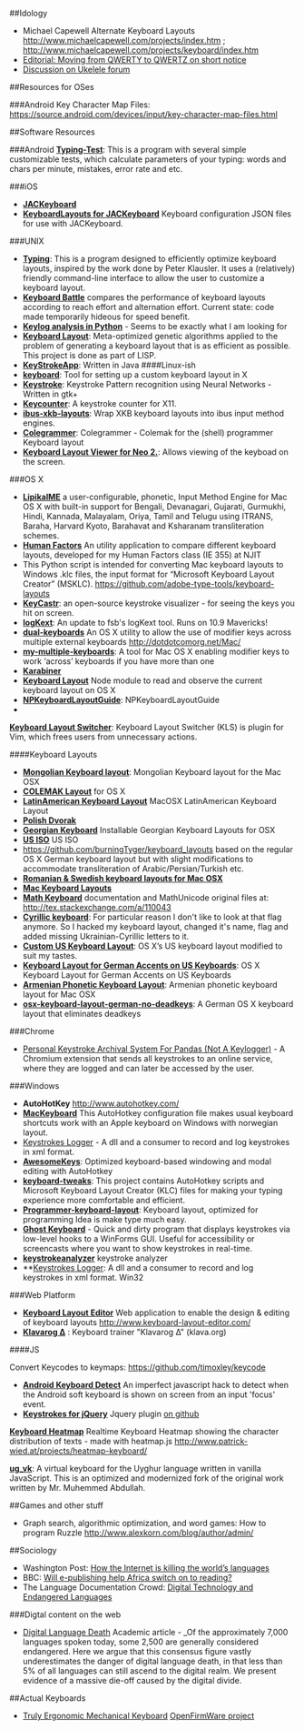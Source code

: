 ##Idology
* Michael Capewell Alternate Keyboard Layouts http://www.michaelcapewell.com/projects/index.htm ; http://www.michaelcapewell.com/projects/keyboard/index.htm
* [Editorial: Moving from QWERTY to QWERTZ on short notice](http://www.neowin.net/news/editorial-moving-from-qwerty-to-qwertz-on-short-notice)
* [Discussion on Ukelele forum](https://groups.google.com/forum/#!msg/ukelele-users/DQnnVANOF0c/Fvwf-UMBg_AJ)

##Resources for OSes

###Android
Key Character Map Files: https://source.android.com/devices/input/key-character-map-files.html


##Software Resources
 
###Android
**[Typing-Test](https://github.com/kotlyarovsa/Typing-Test)**: This is a program with several simple customizable tests, which calculate parameters of your typing: words and chars per minute, mistakes, error rate and etc.

###iOS
* **[JACKeyboard](http://jaredcrawford.org/JACKeyboard/Documentation/Classes/JACKeyboard.html)**
* **[KeyboardLayouts for JACKeyboard](https://github.com/JaredCrawford/KeyboardLayouts)** Keyboard configuration JSON files for use with JACKeyboard.

###UNIX
* **[Typing](https://github.com/michaeldickens/Typing)**: This is a program designed to efficiently optimize keyboard layouts, inspired by the work done by Peter Klausler. It uses a (relatively) friendly command-line interface to allow the user to customize a keyboard layout.
* **[Keyboard Battle](https://github.com/bak/keyboard_battle)** compares the performance of keyboard layouts according to reach effort and alternation effort. Current state: code made temporarily hideous for speed benefit. 
* **[Keylog analysis in Python](https://github.com/bhushanRamnani/KeystrokeDynamicsDataAnaysisRepo)** - Seems to be exactly what I am looking for
* **[Keyboard Layout](https://github.com/wenderen/keyboard-layout)**: Meta-optimized genetic algorithms applied to the problem of generating a keyboard layout that is as efficient as possible. This project is done as part of LISP.
* **[KeyStrokeApp](https://github.com/MikeShins/KeyStrokeApp)**: Written in Java
####Linux-ish
* **[keyboard](https://github.com/kopoli/keyboard)**: Tool for setting up a custom keyboard layout in X
* **[Keystroke](https://github.com/sammeroo/keystroke)**: Keystroke Pattern recognition using Neural Networks - Written in gtk+
* **[Keycounter](https://github.com/programble/keycounter)**: A keystroke counter for X11.
* **[ibus-xkb-layouts](https://github.com/suzhe/ibus-xkb-layouts)**: Wrap XKB keyboard layouts into ibus input method engines.
*  **[Colegrammer](https://github.com/repolho/xkb)**: Colegrammer - Colemak for the (shell) programmer Keyboard layout
*  **[Keyboard Layout Viewer for Neo 2.](https://github.com/YggdrasiI/NeoLayoutViewer)**: Allows viewing of the keyboad on the screen.

###OS X

* **[LipikaIME](https://github.com/ratreya/Lipika_IME)** a user-configurable, phonetic, Input Method Engine for Mac OS X with built-in support for Bengali, Devanagari, Gujarati, Gurmukhi, Hindi, Kannada, Malayalam, Oriya, Tamil and Telugu using ITRANS, Baraha, Harvard Kyoto, Barahavat and Ksharanam transliteration schemes.
* **[Human Factors](https://github.com/Javier-varez/HumanFactors)** An utility application to compare different keyboard layouts, developed for my Human Factors class (IE 355) at NJIT
* This Python script is intended for converting Mac keyboard layouts to Windows .klc files, the input format for “Microsoft Keyboard Layout Creator” (MSKLC). https://github.com/adobe-type-tools/keyboard-layouts
* **[KeyCastr](https://github.com/keycastr/keycastr)**: an open-source keystroke visualizer - for seeing the keys you hit on screen.
* **[logKext](https://github.com/SlEePlEs5/logKext)**: An update to fsb's logKext tool. Runs on 10.9 Mavericks!
* **[dual-keyboards](https://github.com/pnc/dual-keyboards)** An OS X utility to allow the use of modifier keys across multiple external keyboards http://dotdotcomorg.net/Mac/
* **[my-multiple-keyboards](https://github.com/mejedi/my-multiple-keyboards)**: A tool for Mac OS X enabling modifier keys to work ‘across’ keyboards if you have more than one
* **[Karabiner](https://pqrs.org/osx/karabiner/)**
* **[Keyboard Layout](https://github.com/atom/keyboard-layout)** Node module to read and observe the current keyboard layout on OS X
* **[NPKeyboardLayoutGuide](https://github.com/Nodepad/NPKeyboardLayoutGuide)**: NPKeyboardLayoutGuide
* 
**[Keyboard Layout Switcher](https://github.com/porqz/KeyboardLayoutSwitcher)**: Keyboard Layout Switcher (KLS) is plugin for Vim, which frees users from unnecessary actions.

####Keyboard Layouts
* **[Mongolian Keyboard layout](https://github.com/buyaka/MonKeyboard)**: Mongolian Keyboard layout for the Mac OSX
* **[COLEMAK Layout](https://github.com/sergio/KeyboardLayouts)** for OS X
* **[LatinAmerican Keyboard Layout](https://github.com/edmz/latam_keyboard)** MacOSX LatinAmerican Keyboard Layout
* **[Polish Dvorak](https://github.com/taw/osx-keyboard-layouts)**
* **[Georgian Keyboard](https://github.com/Gozala/georgian-keyboard-layouts)** Installable Georgian Keyboard Layouts for OSX
* **[US ISO](https://github.com/mitsuhiko/osx-keyboard-layouts)** US ISO
* https://github.com/burningTyger/keyboard_layouts based on the regular OS X German keyboard layout but with slight modifications to accommodate transliteration of Arabic/Persian/Turkish etc.
* **[Romanian & Swedish keyboard layouts for Mac OSX](https://github.com/andreineculau/OSX-PC-keyboard-layouts)**
* **[Mac Keyboard Layouts](https://github.com/SamirTalwar/Mac-Keyboard-Layouts)**
* **[Math Keyboard](https://github.com/drostron/osx-keyboard-layouts)** documentation and MathUnicode original files at: http://tex.stackexchange.com/a/110043
* **[Cyrillic keyboard](https://github.com/muromec/bandera-layout)**: For particular reason I don't like to look at that flag anymore. So I hacked my keyboard layout, changed it's name, flag and added missing Ukrainian-Cyrillic letters to it.
* **[Custom US Keyboard Layout](https://github.com/lnikkila/keyboard)**: OS X’s US keyboard layout modified to suit my tastes.
* **[Keyboard Layout for German Accents on US Keyboards](https://github.com/janv/usgerman)**: OS X Keyboard Layout for German Accents on US Keyboards
* **[Armenian Phonetic Keyboard Layout](https://github.com/vahe-evoyan/armenian-phonetic)**: Armenian phonetic keyboard layout for Mac OSX
* **[osx-keyboard-layout-german-no-deadkeys](https://github.com/sebroeder/osx-keyboard-layout-german-no-deadkeys)**: A German OS X keyboard layout that eliminates deadkeys

###Chrome
* [Personal Keystroke Archival System For Pandas (Not A Keylogger)](https://github.com/aslaugsollilja/PersonalKeystrokeArchivalSystemForPandasNotAKeylogger) - A Chromium extension that sends all keystrokes to an online service, where they are logged and can later be accessed by the user. 

###Windows
* **AutoHotKey** http://www.autohotkey.com/
* **[MacKeyboard](https://github.com/andmos/MacKeyboard)** This AutoHotkey configuration file makes usual keyboard shortcuts work with an Apple keyboard on Windows with norwegian layout. 
* [Keystrokes Logger](https://github.com/sushantkhurana/Win32-KeyStrokes) - A dll and a consumer to record and log keystrokes in xml format.
* **[AwesomeKeys](https://github.com/pacojain/AwesomeKeys)**: Optimized keyboard-based windowing and modal editing with AutoHotkey
* **[keyboard-tweaks](https://github.com/stevepugh99/keyboard-tweaks)**: This project contains AutoHotkey scripts and Microsoft Keyboard Layout Creator (KLC) files for making your typing experience more comfortable and efficient.
* **[Programmer-keyboard-layout](https://github.com/bga/Programmer-keyboard-layout)**: Keyboard layout, optimized for programming Idea is make type much easy.
* **[Ghost Keyboard](https://github.com/psosera/ghost-keyboard)** - Quick and dirty program that displays keystrokes via low-level hooks to a WinForms GUI. Useful for accessibility or screencasts where you want to show keystrokes in real-time.
* **[keystrokeanalyzer](https://github.com/AlphaGit/keystrokeanalyzer)** keystroke analyzer 
* **[Keystrokes Logger](https://github.com/sushantkhurana/Win32-KeyStrokes): A dll and a consumer to record and log keystrokes in xml format. Win32 



###Web Platform

* **[Keyboard Layout Editor](https://github.com/ijprest/keyboard-layout-editor)** Web application to enable the design & editing of keyboard layouts http://www.keyboard-layout-editor.com/
* **[Klavarog Δ](https://github.com/ibnteo/klavarog_delta)** : Keyboard trainer "Klavarog Δ" (klava.org)

####JS

Convert Keycodes to keymaps: https://github.com/timoxley/keycode
* **[Android Keyboard Detect](https://github.com/mongoltolbo/Android_Keyboard_Detect)** An imperfect javascript hack to detect when the Android soft keyboard is shown on screen from an input 'focus' event.
* **[Keystrokes for jQuery](http://boedesign.com/blog/2009/12/30/keystrokes-for-jquery/)** Jquery plugin [on github](https://github.com/jboesch/Keystrokes)

**[Keyboard Heatmap](https://github.com/pa7/Keyboard-Heatmap)** Realtime Keyboard Heatmap showing the character distribution of texts - made with heatmap.js http://www.patrick-wied.at/projects/heatmap-keyboard/

**[ug_vk](https://github.com/finalfantasia/ug_vk)**: A virtual keyboard for the Uyghur language written in vanilla JavaScript. This is an optimized and modernized fork of the original work written by Mr. Muhemmed Abdullah.

##Games and other stuff
* Graph search, algorithmic optimization, and word games: How to program Ruzzle http://www.alexkorn.com/blog/author/admin/

##Sociology
* Washington Post: [How the Internet is killing the world’s languages](http://www.washingtonpost.com/blogs/worldviews/wp/2013/12/04/how-the-internet-is-killing-the-worlds-languages/?wprss=rss_homepage)
* BBC: [Will e-publishing help Africa switch on to reading?](http://www.bbc.com/news/world-africa-25141849)
* The Language Documentation Crowd: [Digital Technology and Endangered Languages](http://www.thelanguagedocumentationcrowd.org/blog/2013/12/9/digital-technology-and-endangered-languages)

###Digtal content on the web
* [Digital Language Death](http://journals.plos.org/plosone/article?id=10.1371/journal.pone.0077056) Academic article - _Of the approximately 7,000 languages spoken today, some 2,500 are generally considered endangered. Here we argue that this consensus figure vastly underestimates the danger of digital language death, in that less than 5% of all languages can still ascend to the digital realm. We present evidence of a massive die-off caused by the digital divide.

##Actual Keyboards
* [Truly Ergonomic Mechanical Keyboard](https://www.trulyergonomic.com/store/products) [OpenFirmWare project](https://github.com/yurivkhan/teck/)
